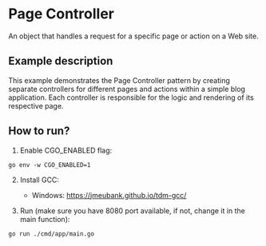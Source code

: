 # Page Controller

An object that handles a request for a specific page or action on a Web site.

## Example description

This example demonstrates the Page Controller pattern by creating separate controllers for different pages and actions within a simple blog application. Each controller is responsible for the logic and rendering of its respective page.

## How to run?

1. Enable CGO_ENABLED flag:

```
go env -w CGO_ENABLED=1
```

2. Install GCC:

   - Windows: https://jmeubank.github.io/tdm-gcc/

3. Run (make sure you have 8080 port available, if not, change it in the main function):

```
go run ./cmd/app/main.go
```

